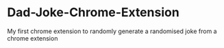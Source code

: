# Dad-Joke-Chrome-Extension
My first chrome extension to randomly generate a randomised joke from a chrome extension
